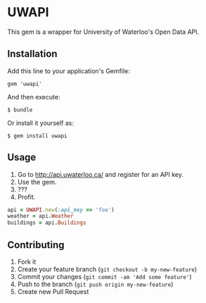 # UWAPI

This gem is a wrapper for University of Waterloo's Open Data API.

## Installation

Add this line to your application's Gemfile:

    gem 'uwapi'

And then execute:

    $ bundle

Or install it yourself as:

    $ gem install uwapi

## Usage

1. Go to http://api.uwaterloo.ca/ and register for an API key.
2. Use the gem.
3. ???
4. Profit.

```ruby
api = UWAPI.new(:api_key => 'foo')
weather = api.Weather
buildings = api.Buildings
```

## Contributing

1. Fork it
2. Create your feature branch (`git checkout -b my-new-feature`)
3. Commit your changes (`git commit -am 'Add some feature'`)
4. Push to the branch (`git push origin my-new-feature`)
5. Create new Pull Request
